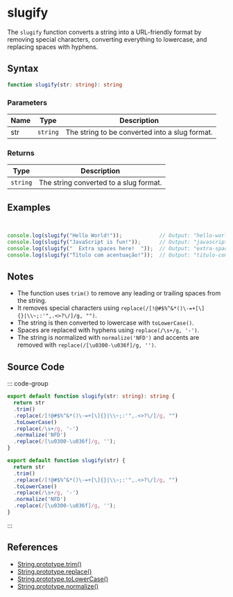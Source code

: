 # slugify

The `slugify` function converts a string into a URL-friendly format by removing special characters, converting everything to lowercase, and replacing spaces with hyphens.

## Syntax

```typescript
function slugify(str: string): string
```

### Parameters

| Name  | Type     | Description                                          |
|-------|----------|----------------------------------------------------|
| str   | `string` | The string to be converted into a slug format.     |

### Returns

| Type    | Description                                      |
|---------|------------------------------------------------|
| `string` | The string converted to a slug format.          |

## Examples

```typescript


console.log(slugify("Hello World!"));            // Output: "hello-world"
console.log(slugify("JavaScript is fun!"));      // Output: "javascript-is-fun"
console.log(slugify("  Extra spaces here!  "));  // Output: "extra-spaces-here"
console.log(slugify("Título com acentuação!"));  // Output: "titulo-com-acentuacao"
```

## Notes

- The function uses `trim()` to remove any leading or trailing spaces from the string.
- It removes special characters using `replace(/[!@#$%^&*()\-=+[\]{}|\\~;:'",.<>?\/]/g, "")`.
- The string is then converted to lowercase with `toLowerCase()`.
- Spaces are replaced with hyphens using `replace(/\s+/g, '-')`.
- The string is normalized with `normalize('NFD')` and accents are removed with `replace(/[\u0300-\u036f]/g, '')`.

## Source Code

::: code-group
```typescript
export default function slugify(str: string): string {
  return str
  .trim()
  .replace(/[!@#$%^&*()\-=+[\]{}|\\~;:'",.<>?\/]/g, "")
  .toLowerCase()
  .replace(/\s+/g, '-')
  .normalize('NFD')
  .replace(/[\u0300-\u036f]/g, '');
}
```

```javascript
export default function slugify(str) {
  return str
  .trim()
  .replace(/[!@#$%^&*()\-=+[\]{}|\\~;:'",.<>?\/]/g, "")
  .toLowerCase()
  .replace(/\s+/g, '-')
  .normalize('NFD')
  .replace(/[\u0300-\u036f]/g, '');
}
```
::: 

## References

- [String.prototype.trim()](https://developer.mozilla.org/en-US/docs/Web/JavaScript/Reference/Global_Objects/String/trim)
- [String.prototype.replace()](https://developer.mozilla.org/en-US/docs/Web/JavaScript/Reference/Global_Objects/String/replace)
- [String.prototype.toLowerCase()](https://developer.mozilla.org/en-US/docs/Web/JavaScript/Reference/Global_Objects/String/toLowerCase)
- [String.prototype.normalize()](https://developer.mozilla.org/en-US/docs/Web/JavaScript/Reference/Global_Objects/String/normalize)
